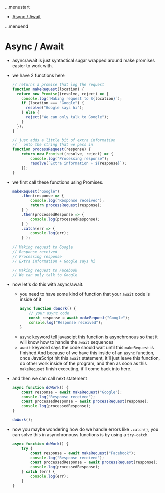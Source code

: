 ...menustart

- [Async / Await](#fa30410225d3fb3c0f97f65f6344ecce)

...menuend


<h2 id="fa30410225d3fb3c0f97f65f6344ecce"></h2>


# Async / Await 

- async/await is just syntactical sugar wrapped around make promises easier to work with.
- we have 2 functions here
    ```javascript
    // returns a promise that log the request
    function makeRequest(location) {
      return new Promise((resolve, reject) => {
        console.log(`Making request to ${location}`);
        if (location === "Google") {
          resolve("Google says hi");
        } else {
          reject("We can only talk to Google");
        }
      });
    }

    // just adds a little bit of extra information
    //   onto the string that we pass in
    function processRequest(response) {
        return new Promise((resolve, reject) => {
            console.log("Processing response");
            resolve(`Extra information + ${response}`);
        });
    }
    ```

- we first call these functions using Promises.
    ```javascript
    makeRequest("Google")
        .then(response => {
            console.log("Response received");
            return processRequest(response);
        } )
        .then(processedResponse => {
            console.log(processedResponse);
        } )
        .catch(err => {
            console.log(err);
        } );

    // Making request to Google
    // Response received
    // Processing response
    // Extra information + Google says hi

    // Making request to Facebook
    // We can only talk to Google
    ```

- now let's do this with async/await.
    - you need to have some kind of function that your `await` code is inside of it
        ```javascript
        async function doWork() {
            // your async code
            const response = await makeRequest("Google");
            console.log("Response received");
        }
        ```
    - `async` keyword tell javascipt this function is asynchronous so that it will know how to handle the `await` sequences
    - `await` keyword says the code should wait until this `makeRequest` is finished.And because of  we have this inside of an `async` function, once JavaScript hit this `await` statement, it'll just leave this function, do other work inside of the program, and then as soon as this `makeRequset` finish executing, it'll come back into here.
- and then we can call next statement
    ```javascript
    async function doWork() {
        const response = await makeRequest("Google");
        console.log("Response received");
        const processedResponse = await processRequest(response);
        console.log(processedResponse);
    }

    doWork();
    ```
- now you maybe wondering how do we handle errors like `.catch()`, you can solve this in asynchronouss functions is by using a `try-catch`.
    ```javascript
    async function doWork() {
        try {
            const response = await makeRequest("Facebook");
            console.log("Response received");
            const processedResponse = await processRequest(response);
            console.log(processedResponse);
        } catch (err) {
            console.log(err);
        }
    }
    ```


